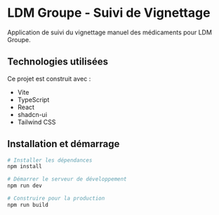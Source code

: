 # LDM Groupe - Suivi de Vignettage

Application de suivi du vignettage manuel des médicaments pour LDM Groupe.

## Technologies utilisées

Ce projet est construit avec :

- Vite
- TypeScript
- React
- shadcn-ui
- Tailwind CSS

## Installation et démarrage

```sh
# Installer les dépendances
npm install

# Démarrer le serveur de développement
npm run dev

# Construire pour la production
npm run build
```
